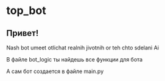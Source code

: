 # top_bot

## Привет!
Nash bot umeet otlichat realnih jivotnih or teh chto sdelani Ai

В файле bot_logic ты найдешь все функции для бота

А сам бот создается в файле main.py

